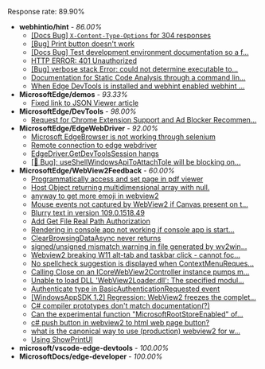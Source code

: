 Response rate: 89.90%

* **webhintio/hint** - _86.00%_
  * [[Docs Bug] `X-Content-Type-Options` for 304 responses](https://github.com/webhintio/hint/issues/5417)
  * [[Bug] Print button doesn't work](https://github.com/webhintio/hint/issues/5415)
  * [[Docs Bug] Test development environment documentation so a f...](https://github.com/webhintio/hint/issues/5404)
  * [HTTP ERROR: 401 Unauthorized](https://github.com/webhintio/hint/issues/5362)
  * [[Bug] verbose stack Error: could not determine executable to...](https://github.com/webhintio/hint/issues/5349)
  * [Documentation for Static Code Analysis through a command lin...](https://github.com/webhintio/hint/issues/5383)
  * [When Edge DevTools is installed and webhint enabled webhint ...](https://github.com/webhintio/hint/issues/5364)
* **MicrosoftEdge/demos** - _93.33%_
  * [Fixed link to JSON Viewer article](https://github.com/MicrosoftEdge/Demos/pull/16)
* **MicrosoftEdge/DevTools** - _98.00%_
  * [Request for Chrome Extension Support and Ad Blocker Recommen...](https://github.com/MicrosoftEdge/DevTools/issues/129)
* **MicrosoftEdge/EdgeWebDriver** - _92.00%_
  * [Microsoft EdgeBrowser is not working through selenium](https://github.com/MicrosoftEdge/EdgeWebDriver/issues/68)
  * [Remote connection to edge webdriver](https://github.com/MicrosoftEdge/EdgeWebDriver/issues/67)
  * [EdgeDriver.GetDevToolsSession hangs ](https://github.com/MicrosoftEdge/EdgeWebDriver/issues/65)
  * [[🐛 Bug]: useShellWindowsApiToAttachToIe will be blocking on...](https://github.com/MicrosoftEdge/EdgeWebDriver/issues/34)
* **MicrosoftEdge/WebView2Feedback** - _60.00%_
  * [Programmatically access and set page in pdf viewer](https://github.com/MicrosoftEdge/WebView2Feedback/issues/3184)
  * [Host Object returning multidimensional array with null.](https://github.com/MicrosoftEdge/WebView2Feedback/issues/3183)
  * [anyway to get more emoji in webview2](https://github.com/MicrosoftEdge/WebView2Feedback/issues/3182)
  * [Mouse events not captured by WebView2 if Canvas present on t...](https://github.com/MicrosoftEdge/WebView2Feedback/issues/3181)
  * [Blurry text in version 109.0.1518.49](https://github.com/MicrosoftEdge/WebView2Feedback/issues/3180)
  * [Add Get File Real Path Authorization](https://github.com/MicrosoftEdge/WebView2Feedback/issues/3179)
  * [Rendering in console app not working if console app is start...](https://github.com/MicrosoftEdge/WebView2Feedback/issues/3177)
  * [ClearBrowsingDataAsync never returns](https://github.com/MicrosoftEdge/WebView2Feedback/issues/3176)
  * [signed/unsigned mismatch warning in file generated by wv2win...](https://github.com/MicrosoftEdge/WebView2Feedback/issues/3169)
  * [Webview2 breaking W11 alt-tab and taskbar click - cannot foc...](https://github.com/MicrosoftEdge/WebView2Feedback/issues/3157)
  * [No spellcheck suggestion is displayed when ContextMenuReques...](https://github.com/MicrosoftEdge/WebView2Feedback/issues/3142)
  * [Calling Close on an ICoreWebView2Controller instance pumps m...](https://github.com/MicrosoftEdge/WebView2Feedback/issues/3140)
  * [Unable to load DLL 'WebView2Loader.dll': The specified modul...](https://github.com/MicrosoftEdge/WebView2Feedback/issues/3172)
  * [Authenticate type in BasicAuthenticationRequested event](https://github.com/MicrosoftEdge/WebView2Feedback/issues/3170)
  * [[WindowsAppSDK 1.2] Regression: WebView2 freezes the complet...](https://github.com/MicrosoftEdge/WebView2Feedback/issues/3167)
  * [C# compiler prototypes don't match documentation(?)](https://github.com/MicrosoftEdge/WebView2Feedback/issues/3164)
  * [Can the experimental function "MicrosoftRootStoreEnabled" of...](https://github.com/MicrosoftEdge/WebView2Feedback/issues/3151)
  * [c# push button in webview2 to  html web page button?](https://github.com/MicrosoftEdge/WebView2Feedback/issues/3150)
  * [what is the canonical way to use (production) webview2 for w...](https://github.com/MicrosoftEdge/WebView2Feedback/issues/3148)
  * [Using ShowPrintUI](https://github.com/MicrosoftEdge/WebView2Feedback/issues/3143)
* **microsoft/vscode-edge-devtools** - _100.00%_
* **MicrosoftDocs/edge-developer** - _100.00%_